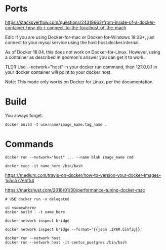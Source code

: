 # Ports

https://stackoverflow.com/questions/24319662/from-inside-of-a-docker-container-how-do-i-connect-to-the-localhost-of-the-mach

Edit: If you are using Docker-for-mac or Docker-for-Windows 18.03+, just connect to your mysql service using the host host.docker.internal.

As of Docker 18.04, this does not work on Docker-for-Linux. However, using a container as described in qoomon's answer you can get it to work.

TLDR
Use --network="host" in your docker run command, then 127.0.0.1 in your docker container will point to your docker host.

Note: This mode only works on Docker for Linux, per the documentation.


# Build

You always forget.

    docker build -t username/image_name:tag_name .

# Commands


    docker run --network="host" ... --name blah image_name cmd

    docker exec -it name_here /bin/bash


https://medium.com/travis-on-docker/how-to-version-your-docker-images-1d5c577ebf54

https://markshust.com/2018/01/30/performance-tuning-docker-mac

    # USE docker run -v delegated

	cd <somewhere>
	docker build . -t name_here

	docker network inspect bridge

	docker network inspect bridge --format='{{json .IPAM.Config}}'

	docker run --network host
	docker run --network host -it centos_postgres /bin/bash
